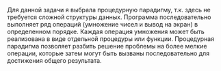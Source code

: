 Для данной задачи я выбрала процедурную парадигму, т.к. здесь не требуется сложной структуры данных.
Программа последовательно выполняет ряд операций (умножение чисел и вывод на экран) в определенном порядке.
Каждая операция умножения может быть реализована в виде отдельной процедуры или функции.
Процедурная парадигма позволяет разбить решение проблемы на более мелкие операции, 
которые затем могут быть вызваны последовательно для достижения общего результата.